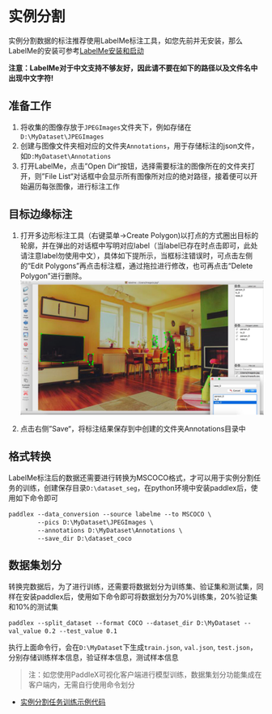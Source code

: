 # 实例分割

实例分割数据的标注推荐使用LabelMe标注工具，如您先前并无安装，那么LabelMe的安装可参考[LabelMe安装和启动](labelme.md)

**注意：LabelMe对于中文支持不够友好，因此请不要在如下的路径以及文件名中出现中文字符!**

## 准备工作     

1. 将收集的图像存放于`JPEGImages`文件夹下，例如存储在`D:\MyDataset\JPEGImages`
2. 创建与图像文件夹相对应的文件夹`Annotations`，用于存储标注的json文件，如`D:MyDataset\Annotations`
3. 打开LabelMe，点击”Open Dir“按钮，选择需要标注的图像所在的文件夹打开，则”File List“对话框中会显示所有图像所对应的绝对路径，接着便可以开始遍历每张图像，进行标注工作      

## 目标边缘标注    

1. 打开多边形标注工具（右键菜单->Create Polygon)以打点的方式圈出目标的轮廓，并在弹出的对话框中写明对应label（当label已存在时点击即可，此处请注意label勿使用中文），具体如下提所示，当框标注错误时，可点击左侧的“Edit Polygons”再点击标注框，通过拖拉进行修改，也可再点击“Delete Polygon”进行删除。
![](./pics/detection2.png)

2. 点击右侧”Save“，将标注结果保存到中创建的文件夹Annotations目录中

## 格式转换

LabelMe标注后的数据还需要进行转换为MSCOCO格式，才可以用于实例分割任务的训练，创建保存目录`D:\dataset_seg`，在python环境中安装paddlex后，使用如下命令即可
```
paddlex --data_conversion --source labelme --to MSCOCO \
        --pics D:\MyDataset\JPEGImages \
        --annotations D:\MyDataset\Annotations \
        --save_dir D:\dataset_coco
```

## 数据集划分

转换完数据后，为了进行训练，还需要将数据划分为训练集、验证集和测试集，同样在安装paddlex后，使用如下命令即可将数据划分为70%训练集，20%验证集和10%的测试集
```
paddlex --split_dataset --format COCO --dataset_dir D:\MyDataset --val_value 0.2 --test_value 0.1
```
执行上面命令行，会在`D:\MyDataset`下生成`train.json`, `val.json`, `test.json`，分别存储训练样本信息，验证样本信息，测试样本信息

> 注：如您使用PaddleX可视化客户端进行模型训练，数据集划分功能集成在客户端内，无需自行使用命令划分


- [实例分割任务训练示例代码](https://github.com/PaddlePaddle/PaddleX/blob/develop/tutorials/train/instance_segmentation/mask_rcnn_r50_fpn.py)

